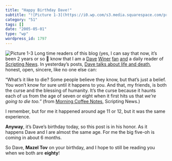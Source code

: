 ```yaml
---
title: "Happy Birthday Dave!"
subtitle: "![Picture 1-3](https://i0.wp.com/s3.media.squarespace.com/production/1075723/12829350/weblogs/images..."
category: "51"
tags: []
date: "2005-05-01"
type: "wp"
wordpress_id: 1797
---
```

![Picture 1-3](https://i0.wp.com/s3.media.squarespace.com/production/1075723/12829350/weblogs/images/Snoopy.jpg?w=584) Long time readers of this blog (yes, I can say that now, it’s been 2 years or so 🙂 know that I am a [Dave](http://davenet.scripting.com/2000/02/04/howToMakeMoneyOnTheInternet) [Winer](/weblogs/archives/000295.html) [fan](/weblogs/archives/000575.html) [and](/weblogs/archives/000343.html) a daily reader of [Scripting News](http://www.scripting.com/). In yesterday’s posts, [Dave talks about life and death](http://archive.scripting.com/2005/05/01#morningCoffeeNotes), honest, open, sincere, like no one else can:

“What’s it like to die? Some people believe they know, but that’s just a belief. You won’t know for sure until it happens to you. And that, my friends, is both the curse and the blessing of humanity. It’s the curse because it haunts each of us from the age of seven or eight when it first hits us that *we’re going to die too.”* (from [Morning Coffee Notes](http://archive.scripting.com/2005/05/01#morningCoffeeNotes), Scripting News.)

I remember, but for me it happened around age 11 or 12, but it was the same experience.

**Anyway**, it’s Dave’s birthday today, so this post is in his honor. As it happens Dave and I are almost the same age. For me the big five-oh is coming in about 6 months.

So Dave, **Mazel Tov** on your birthday, and I hope to still be reading you when we both are **eighty**!